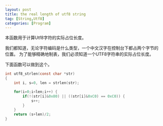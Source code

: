 ```yaml
---
layout: post
title: the real length of utf8 string
tag: [String,Utf8]
categories: [Program]
---
```

本函数用于计算Utf8字符的实际占位长度。

<!--break-->

我们都知道，无论字符编码是什么类型，一个中文汉字在控制台下都占两个字节的位置。
为了能够精确地制表，我们必须知道一个UTF8字符串的实际占位长度。

下面函数可以做到这个。

```c
int utf8_strlen(const char *str)
{
    int i, s=0, len = strlen(str);

    for(i=0;i<len;i++) {
        if(!(str[i]&0x80) || ((str[i]&0xC0) == 0xC0)) {
            s++;
        }
    }
    return (s+len)/2;
}
```
